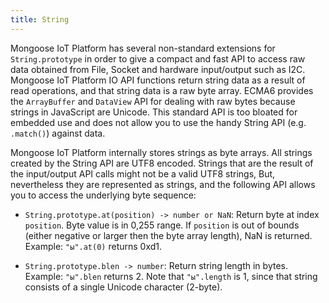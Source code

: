 ```yaml
---
title: String
---
```


Mongoose IoT Platform has several non-standard extensions for `String.prototype` in
order to give a compact and fast API to access raw data obtained from
File, Socket and hardware input/output such as I2C.
Mongoose IoT Platform IO API functions return
string data as a result of read operations, and that string data is a
raw byte array. ECMA6 provides the `ArrayBuffer` and `DataView` API for dealing
with raw bytes because strings in JavaScript are Unicode. This standard
API is too bloated for embedded use and does not allow you to use the handy
String API (e.g. `.match()`) against data.

Mongoose IoT Platform internally stores strings as byte arrays. All strings created by the
String API are UTF8 encoded. Strings that are the result of the
input/output API calls might not be a valid UTF8 strings, But, nevertheless
they are represented as strings, and the following API allows you to access the 
underlying byte sequence:

- `String.prototype.at(position) -> number or NaN`: Return byte at index
  `position`. Byte value is in 0,255 range. If `position` is out of bounds
  (either negative or larger then the byte array length), NaN is returned.
  Example: `"ы".at(0)` returns 0xd1.

- `String.prototype.blen -> number`: Return string length in bytes.  Example:
  `"ы".blen` returns 2. Note that `"ы".length` is 1, since that string consists
  of a single Unicode character (2-byte).

